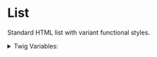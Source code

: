 <!-- This is the general documentation layout. Add or remove any sections as needed, but try to stay consistent across components. -->
# List

Standard HTML list with variant functional styles.

<details>
  <summary>Twig Variables:</summary>

  ```
  variant: null, ... `ul` by default else option for `ol` or `no-marker`
  layout: null ... Optional `grid`, or `cluster` layout can be used
  items: [
    {
      label: "Sed ut",
      text: "Unde omnis iste",
    },
    {
      label: "Voluptatem",
      text: "Doloremque laudantium",
    },
    {
      label: "Eaque ipsa",
      text: "Ab illo inventore",
    }
  ],
  ```
</details>
